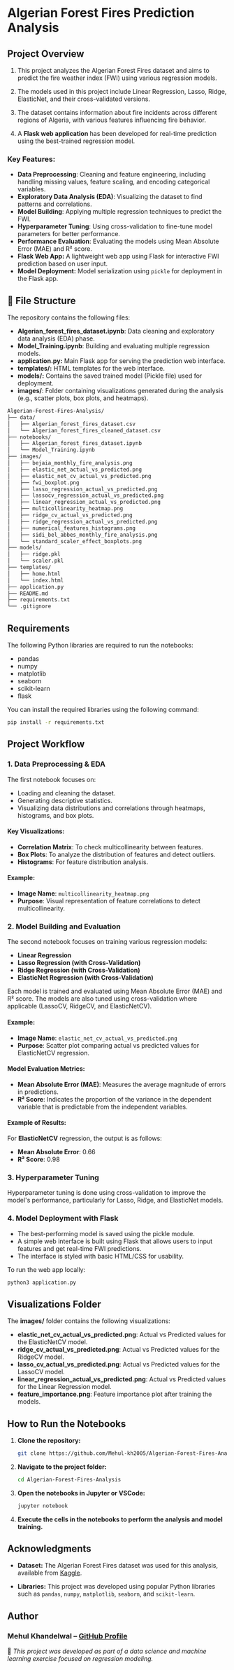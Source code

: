 # Algerian Forest Fires Prediction Analysis

## Project Overview
1. This project analyzes the Algerian Forest Fires dataset and aims to predict the fire weather index (FWI) using various regression models. 

2. The models used in this project include Linear Regression, Lasso, Ridge, ElasticNet, and their cross-validated versions. 

3. The dataset contains information about fire incidents across different regions of Algeria, with various features influencing fire behavior.

4. A **Flask web application** has been developed for real-time prediction using the best-trained regression model.

### Key Features:
- **Data Preprocessing**: Cleaning and feature engineering, including handling missing values, feature scaling, and encoding categorical variables.
- **Exploratory Data Analysis (EDA)**: Visualizing the dataset to find patterns and correlations.
- **Model Building**: Applying multiple regression techniques to predict the FWI.
- **Hyperparameter Tuning**: Using cross-validation to fine-tune model parameters for better performance.
- **Performance Evaluation**: Evaluating the models using Mean Absolute Error (MAE) and R² score.
- **Flask Web App:** A lightweight web app using Flask for interactive FWI prediction based on user input.
- **Model Deployment:** Model serialization using `pickle` for deployment in the Flask app.

## 📂 File Structure
The repository contains the following files:
- **Algerian_forest_fires_dataset.ipynb**: Data cleaning and exploratory data analysis (EDA) phase.
- **Model_Training.ipynb**: Building and evaluating multiple regression models.
- **application.py:** Main Flask app for serving the prediction web interface.
- **templates/:** HTML templates for the web interface.
- **models/:** Contains the saved trained model (Pickle file) used for deployment.
- **images/**: Folder containing visualizations generated during the analysis (e.g., scatter plots, box plots, and heatmaps).

```bash
Algerian-Forest-Fires-Analysis/
├── data/
│   ├── Algerian_forest_fires_dataset.csv
│   └── Algerian_forest_fires_cleaned_dataset.csv
├── notebooks/
│   ├── Algerian_forest_fires_dataset.ipynb
│   └── Model_Training.ipynb
├── images/
│   ├── bejaia_monthly_fire_analysis.png
│   ├── elastic_net_actual_vs_predicted.png
│   ├── elastic_net_cv_actual_vs_predicted.png
│   ├── fwi_boxplot.png
│   ├── lasso_regression_actual_vs_predicted.png
│   ├── lassocv_regression_actual_vs_predicted.png
│   ├── linear_regression_actual_vs_predicted.png
│   ├── multicollinearity_heatmap.png
│   ├── ridge_cv_actual_vs_predicted.png
│   ├── ridge_regression_actual_vs_predicted.png
│   ├── numerical_features_histograms.png
│   ├── sidi_bel_abbes_monthly_fire_analysis.png
│   └── standard_scaler_effect_boxplots.png
├── models/
│   ├── ridge.pkl
│   └── scaler.pkl
├── templates/
│   ├── home.html
│   └── index.html
├── application.py
├── README.md
├── requirements.txt
└── .gitignore
```

## Requirements
The following Python libraries are required to run the notebooks:
- pandas
- numpy
- matplotlib
- seaborn
- scikit-learn
- flask

You can install the required libraries using the following command:

```bash
pip install -r requirements.txt
```

## Project Workflow

### 1. Data Preprocessing & EDA
The first notebook focuses on:
- Loading and cleaning the dataset.
- Generating descriptive statistics.
- Visualizing data distributions and correlations through heatmaps, histograms, and box plots.

#### Key Visualizations:
- **Correlation Matrix**: To check multicollinearity between features.
- **Box Plots**: To analyze the distribution of features and detect outliers.
- **Histograms**: For feature distribution analysis.

#### Example:
- **Image Name**: `multicollinearity_heatmap.png`
- **Purpose**: Visual representation of feature correlations to detect multicollinearity.

### 2. Model Building and Evaluation
The second notebook focuses on training various regression models:
- **Linear Regression**
- **Lasso Regression (with Cross-Validation)**
- **Ridge Regression (with Cross-Validation)**
- **ElasticNet Regression (with Cross-Validation)**

Each model is trained and evaluated using Mean Absolute Error (MAE) and R² score. The models are also tuned using cross-validation where applicable (LassoCV, RidgeCV, and ElasticNetCV).

#### Example:
- **Image Name**: `elastic_net_cv_actual_vs_predicted.png`
- **Purpose**: Scatter plot comparing actual vs predicted values for ElasticNetCV regression.

#### Model Evaluation Metrics:
- **Mean Absolute Error (MAE)**: Measures the average magnitude of errors in predictions.
- **R² Score**: Indicates the proportion of the variance in the dependent variable that is predictable from the independent variables.

#### Example of Results:
For **ElasticNetCV** regression, the output is as follows:
- **Mean Absolute Error**: 0.66
- **R² Score**: 0.98

### 3. Hyperparameter Tuning
Hyperparameter tuning is done using cross-validation to improve the model's performance, particularly for Lasso, Ridge, and ElasticNet models.

### 4. Model Deployment with Flask
- The best-performing model is saved using the pickle module.
- A simple web interface is built using Flask that allows users to input features and get real-time FWI predictions.
- The interface is styled with basic HTML/CSS for usability.

To run the web app locally:
```bash
python3 application.py
```

## Visualizations Folder
The **images/** folder contains the following visualizations:
- **elastic_net_cv_actual_vs_predicted.png**: Actual vs Predicted values for the ElasticNetCV model.
- **ridge_cv_actual_vs_predicted.png**: Actual vs Predicted values for the RidgeCV model.
- **lasso_cv_actual_vs_predicted.png**: Actual vs Predicted values for the LassoCV model.
- **linear_regression_actual_vs_predicted.png**: Actual vs Predicted values for the Linear Regression model.
- **feature_importance.png**: Feature importance plot after training the models.

## How to Run the Notebooks

1. **Clone the repository:**
   ```bash
   git clone https://github.com/Mehul-kh2005/Algerian-Forest-Fires-Analysis.git
   ```

2. **Navigate to the project folder:**
    ```bash
    cd Algerian-Forest-Fires-Analysis
    ```

3. **Open the notebooks in Jupyter or VSCode:**
    ```bash
    jupyter notebook
    ```

4. **Execute the cells in the notebooks to perform the analysis and model training.**


## Acknowledgments
- **Dataset:** The Algerian Forest Fires dataset was used for this analysis, available from [Kaggle](https://www.kaggle.com/datasets/nitinchoudhary012/algerian-forest-fires-dataset).

- **Libraries:** This project was developed using popular Python libraries such as `pandas`, `numpy`, `matplotlib`, `seaborn`, and `scikit-learn`.

## Author

### Mehul Khandelwal – [GitHub Profile](https://github.com/Mehul-kh2005/) 
📝 *This project was developed as part of a data science and machine learning exercise focused on regression modeling.*